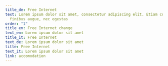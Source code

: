 ```yaml
---
title_de: Free Internet
text: Lorem ipsum dolor sit amet, consectetur adipiscing elit. Etiam cursus
  finibus augue, nec egestas
order: "1"
title_en: Free Internet change
text_en: Lorem ipsum dolor sit amet
title_it: Free Internet
text_de: Lorem ipsum dolor sit amet
title: Free Internet
text_it: Lorem ipsum dolor sit amet
link: accomodation
---
```

